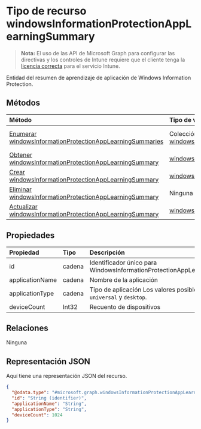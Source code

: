 # <a name="windowsinformationprotectionapplearningsummary-resource-type"></a>Tipo de recurso windowsInformationProtectionAppLearningSummary

> **Nota:** El uso de las API de Microsoft Graph para configurar las directivas y los controles de Intune requiere que el cliente tenga la [licencia correcta](https://go.microsoft.com/fwlink/?linkid=839381) para el servicio Intune.

Entidad del resumen de aprendizaje de aplicación de Windows Information Protection.
## <a name="methods"></a>Métodos
|Método|Tipo de valor devuelto|Descripción|
|:---|:---|:---|
|[Enumerar windowsInformationProtectionAppLearningSummaries](../api/intune_wip_windowsinformationprotectionapplearningsummary_list.md)|Colección [windowsInformationProtectionAppLearningSummary](../resources/intune_wip_windowsinformationprotectionapplearningsummary.md)|Enumere las propiedades y las relaciones de los objetos [windowsInformationProtectionAppLearningSummary](../resources/intune_wip_windowsinformationprotectionapplearningsummary.md).|
|[Obtener windowsInformationProtectionAppLearningSummary](../api/intune_wip_windowsinformationprotectionapplearningsummary_get.md)|[windowsInformationProtectionAppLearningSummary](../resources/intune_wip_windowsinformationprotectionapplearningsummary.md)|Lea las propiedades y las relaciones del objeto [windowsInformationProtectionAppLearningSummary](../resources/intune_wip_windowsinformationprotectionapplearningsummary.md).|
|[Crear windowsInformationProtectionAppLearningSummary](../api/intune_wip_windowsinformationprotectionapplearningsummary_create.md)|[windowsInformationProtectionAppLearningSummary](../resources/intune_wip_windowsinformationprotectionapplearningsummary.md)|Cree un objeto [windowsInformationProtectionAppLearningSummary](../resources/intune_wip_windowsinformationprotectionapplearningsummary.md).|
|[Eliminar windowsInformationProtectionAppLearningSummary](../api/intune_wip_windowsinformationprotectionapplearningsummary_delete.md)|Ninguna|Elimina un [windowsInformationProtectionAppLearningSummary](../resources/intune_wip_windowsinformationprotectionapplearningsummary.md).|
|[Actualizar windowsInformationProtectionAppLearningSummary](../api/intune_wip_windowsinformationprotectionapplearningsummary_update.md)|[windowsInformationProtectionAppLearningSummary](../resources/intune_wip_windowsinformationprotectionapplearningsummary.md)|Actualice las propiedades de un objeto [windowsInformationProtectionAppLearningSummary](../resources/intune_wip_windowsinformationprotectionapplearningsummary.md).|

## <a name="properties"></a>Propiedades
|Propiedad|Tipo|Descripción|
|:---|:---|:---|
|id|cadena|Identificador único para WindowsInformationProtectionAppLearningSummary.|
|applicationName|cadena|Nombre de la aplicación|
|applicationType|cadena|Tipo de aplicación Los valores posibles son: `universal` y `desktop`.|
|deviceCount|Int32|Recuento de dispositivos|

## <a name="relationships"></a>Relaciones
Ninguna
## <a name="json-representation"></a>Representación JSON
Aquí tiene una representación JSON del recurso.
<!-- {
  "blockType": "resource",
  "keyProperty": "id",
  "@odata.type": "microsoft.graph.windowsInformationProtectionAppLearningSummary"
}
-->
``` json
{
  "@odata.type": "#microsoft.graph.windowsInformationProtectionAppLearningSummary",
  "id": "String (identifier)",
  "applicationName": "String",
  "applicationType": "String",
  "deviceCount": 1024
}
```




